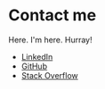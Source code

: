 # Contact me

Here. I'm here. Hurray!

* [LinkedIn](https://www.linkedin.com/in/the-jeremy)
* [GitHub](https://github.com/jeremysprofile)
* [Stack Overflow](https://stackoverflow.com/users/5889131/jeremysprofile)
